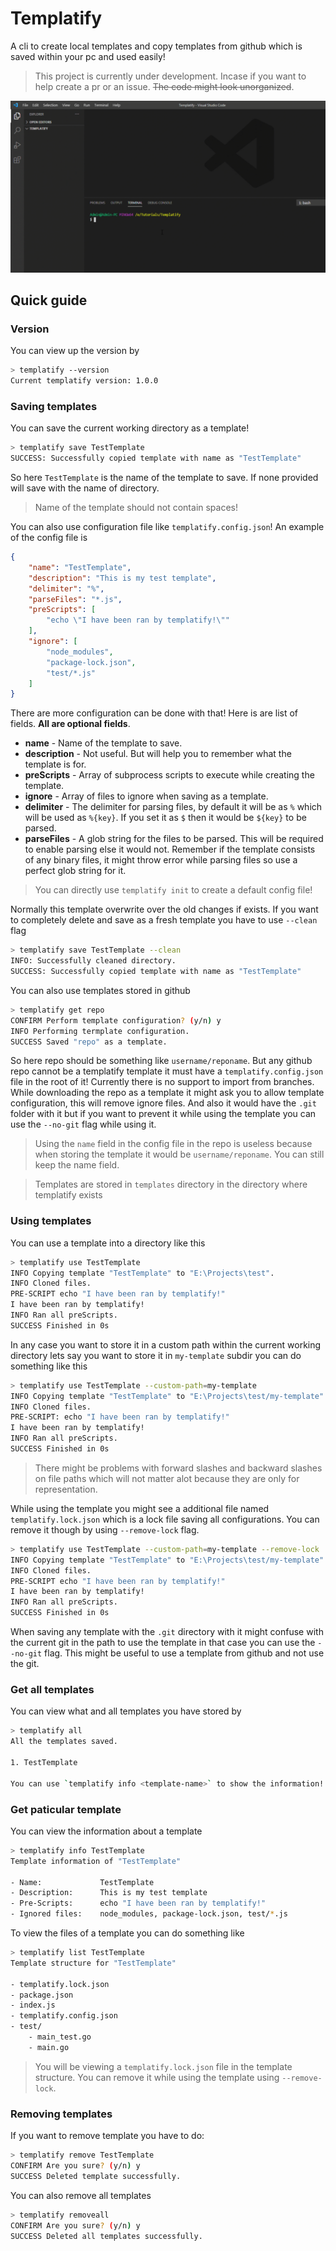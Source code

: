 # Templatify

A cli to create local templates and copy templates from github which is saved within your pc and used easily!

> This project is currently under development. Incase if you want to help create a pr or an issue. ~~The code might look unorganized~~.

![Example](/assets/example.gif)

## Quick guide

### Version

You can view up the version by

```sh
> templatify --version
Current templatify version: 1.0.0
```

### Saving templates

You can save the current working directory as a template!

```sh
> templatify save TestTemplate
SUCCESS: Successfully copied template with name as "TestTemplate"
```

So here `TestTemplate` is the name of the template to save. If none provided will save with the name of directory. 
> Name of the template should not contain spaces!

You can also use configuration file like `templatify.config.json`! An example of the config file is

```json
{
    "name": "TestTemplate",
    "description": "This is my test template",
    "delimiter": "%",
    "parseFiles": "*.js",
    "preScripts": [
        "echo \"I have been ran by templatify!\""
    ],
    "ignore": [
        "node_modules",
        "package-lock.json",
        "test/*.js"
    ]
}
```

There are more configuration can be done with that! Here is are list of fields. **All are optional fields**.

- **name** - Name of the template to save.
- **description** - Not useful. But will help you to remember what the template is for.
- **preScripts** - Array of subprocess scripts to execute while creating the template.
- **ignore** - Array of files to ignore when saving as a template.
- **delimiter** - The delimiter for parsing files, by default it will be as `%` which will be used as `%{key}`. If you set it as `$` then it would be `${key}` to be parsed.
- **parseFiles** - A glob string for the files to be parsed. This will be required to enable parsing else it would not. Remember if the template consists of any binary files, it might throw error while parsing files so use a perfect glob string for it.

> You can directly use `templatify init` to create a default config file!

Normally this template overwrite over the old changes if exists. If you want to completely delete and save as a fresh template you have to use `--clean` flag

```sh
> templatify save TestTemplate --clean
INFO: Successfully cleaned directory.
SUCCESS: Successfully copied template with name as "TestTemplate"
```

You can also use templates stored in github

```sh
> templatify get repo
CONFIRM Perform template configuration? (y/n) y
INFO Performing termplate configuration.
SUCCESS Saved "repo" as a template.
```

So here repo should be something like `username/reponame`. But any github repo cannot be a templatify template it must have a `templatify.config.json` file in the root of it! Currently there is no support to import from branches. While downloading the repo as a template it might ask you to allow template configuration, this will remove ignore files. And also it would have the `.git` folder with it but if you want to prevent it while using the template you can use the `--no-git` flag while using it. 

> Using the `name` field in the config file in the repo is useless because when storing the template it would be `username/reponame`. You can still keep the name field.

> Templates are stored in `templates` directory in the directory where templatify exists

### Using templates

You can use a template into a directory like this

```sh
> templatify use TestTemplate
INFO Copying template "TestTemplate" to "E:\Projects\test".
INFO Cloned files.
PRE-SCRIPT echo "I have been ran by templatify!"
I have been ran by templatify!
INFO Ran all preScripts.
SUCCESS Finished in 0s
```

In any case you want to store it in a custom path within the current working directory lets say you want to store it in `my-template` subdir you can do something like this

```sh
> templatify use TestTemplate --custom-path=my-template
INFO Copying template "TestTemplate" to "E:\Projects\test/my-template".
INFO Cloned files.
PRE-SCRIPT: echo "I have been ran by templatify!"
I have been ran by templatify!
INFO Ran all preScripts.
SUCCESS Finished in 0s
```

> There might be problems with forward slashes and backward slashes on file paths which will not matter alot because they are only for representation.

While using the template you might see a additional file named `templatify.lock.json` which is a lock file saving all configurations. You can remove it though by using `--remove-lock` flag.

```sh
> templatify use TestTemplate --custom-path=my-template --remove-lock
INFO Copying template "TestTemplate" to "E:\Projects\test/my-template".
INFO Cloned files.
PRE-SCRIPT echo "I have been ran by templatify!"
I have been ran by templatify!
INFO Ran all preScripts.
SUCCESS Finished in 0s
```

When saving any template with the `.git` directory with it might confuse with the current git in the path to use the template in that case you can use the `--no-git` flag. This might be useful to use a template from github and not use the git.

### Get all templates

You can view what and all templates you have stored by

```sh
> templatify all
All the templates saved.

1. TestTemplate

You can use `templatify info <template-name>` to show the information!
```

### Get paticular template

You can view the information about a template

```sh
> templatify info TestTemplate
Template information of "TestTemplate"

- Name:             TestTemplate
- Description:      This is my test template
- Pre-Scripts:      echo "I have been ran by templatify!"
- Ignored files:    node_modules, package-lock.json, test/*.js
```

To view the files of a template you can do something like

```sh
> templatify list TestTemplate
Template structure for "TestTemplate"

- templatify.lock.json
- package.json
- index.js
- templatify.config.json
- test/
    - main_test.go
    - main.go
```

> You will be viewing a `templatify.lock.json` file in the template structure. You can remove it while using the template using `--remove-lock`.

### Removing templates

If you want to remove template you have to do:

```sh
> templatify remove TestTemplate
CONFIRM Are you sure? (y/n) y
SUCCESS Deleted template successfully.
```

You can also remove all templates

```sh
> templatify removeall
CONFIRM Are you sure? (y/n) y
SUCCESS Deleted all templates successfully.
```